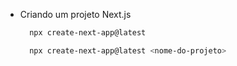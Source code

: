 - Criando um projeto Next.js

  ```sh
    npx create-next-app@latest
  ```
  
  ```sh
    npx create-next-app@latest <nome-do-projeto>
  ```